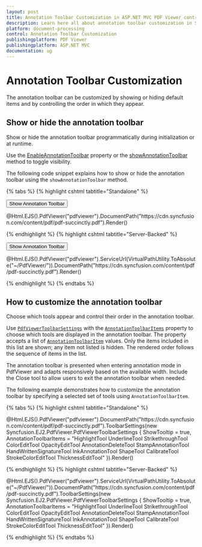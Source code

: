 ```yaml
---
layout: post
title: Annotation Toolbar Customization in ASP.NET MVC PDF Viewer control | Syncfusion
description: Learn here all about annotation toolbar customization in Syncfusion ASP.NET MVC PDF Viewer control of Syncfusion Essential JS 2 and more.
platform: document-processing
control: Annotation Toolbar Customization
publishingplatform: PDF Viewer
publishingplatform: ASP.NET MVC
documentation: ug
---
```


# Annotation Toolbar Customization

The annotation toolbar can be customized by showing or hiding default items and by controlling the order in which they appear.

## Show or hide the annotation toolbar

Show or hide the annotation toolbar programmatically during initialization or at runtime.

Use the [EnableAnnotationToolbar](https://help.syncfusion.com/cr/aspnetmvc-js2/syncfusion.ej2.pdfviewer.pdfviewer.html#Syncfusion_EJ2_PdfViewer_PdfViewer_EnableAnnotationToolbar) property or the [showAnnotationToolbar](https://ej2.syncfusion.com/javascript/documentation/api/pdfviewer/toolbar/#showannotationtoolbar) method to toggle visibility.

The following code snippet explains how to show or hide the annotation toolbar using the `showAnnotationToolbar` method.

{% tabs %}
{% highlight cshtml tabtitle="Standalone" %}

<button id="showToolbar" onclick="ShowAnnotationToolbar()">Show Annotation Toolbar</button>
<div id="e-pv-e-sign-pdfViewer-div">
    @Html.EJS().PdfViewer("pdfviewer").DocumentPath("https://cdn.syncfusion.com/content/pdf/pdf-succinctly.pdf").Render()
</div>

<script>
    function ShowAnnotationToolbar() {
        var pdfViewer = document.getElementById('pdfviewer').ej2_instances[0];
        pdfViewer.toolbar.showAnnotationToolbar(false);
    }
</script>

{% endhighlight %}
{% highlight cshtml tabtitle="Server-Backed" %}

<button id="showToolbar" onclick="ShowAnnotationToolbar()">Show Annotation Toolbar</button>
<div id="e-pv-e-sign-pdfViewer-div">
    @Html.EJS().PdfViewer("pdfviewer").ServiceUrl(VirtualPathUtility.ToAbsolute("~/PdfViewer/")).DocumentPath("https://cdn.syncfusion.com/content/pdf/pdf-succinctly.pdf").Render()
</div>

<script>
    function ShowAnnotationToolbar() {
        var pdfViewer = document.getElementById('pdfviewer').ej2_instances[0];
        pdfViewer.toolbar.showAnnotationToolbar(false);
    }
</script>

{% endhighlight %}
{% endtabs %}

## How to customize the annotation toolbar

Choose which tools appear and control their order in the annotation toolbar.

Use [`PdfViewerToolbarSettings`](https://help.syncfusion.com/cr/aspnetmvc-js2/Syncfusion.EJ2.PdfViewer.PdfViewerToolbarSettings.html/) with the [`AnnotationToolbarItems`](https://help.syncfusion.com/cr/aspnetmvc-js2/Syncfusion.EJ2.PdfViewer.PdfViewerToolbarSettings.html#Syncfusion_EJ2_PdfViewer_PdfViewerToolbarSettings_AnnotationToolbarItems) property to choose which tools are displayed in the annotation toolbar. The property accepts a list of [`AnnotationToolbarItem`](https://help.syncfusion.com/cr/aspnetmvc-js2/Syncfusion.EJ2.PdfViewer.PdfViewerToolbarSettings.html#Syncfusion_EJ2_PdfViewer_PdfViewerToolbarSettings_AnnotationToolbarItems/) values. Only the items included in this list are shown; any item not listed is hidden. The rendered order follows the sequence of items in the list.

The annotation toolbar is presented when entering annotation mode in PdfViewer and adapts responsively based on the available width. Include the Close tool to allow users to exit the annotation toolbar when needed.

The following example demonstrates how to customize the annotation toolbar by specifying a selected set of tools using `AnnotationToolbarItem`.

{% tabs %}
{% highlight cshtml tabtitle="Standalone" %}

<div id="e-pv-e-sign-pdfViewer-div">
    @Html.EJS().PdfViewer("pdfviewer").DocumentPath("https://cdn.syncfusion.com/content/pdf/pdf-succinctly.pdf").ToolbarSettings(new Syncfusion.EJ2.PdfViewer.PdfViewerToolbarSettings { ShowTooltip = true, AnnotationToolbarItems = "HighlightTool UnderlineTool StrikethroughTool ColorEditTool OpacityEditTool AnnotationDeleteTool StampAnnotationTool HandWrittenSignatureTool InkAnnotationTool ShapeTool CalibrateTool StrokeColorEditTool ThicknessEditTool" }).Render()
</div>

{% endhighlight %}
{% highlight cshtml tabtitle="Server-Backed" %}

<div id="e-pv-e-sign-pdfViewer-div">
    @Html.EJS().PdfViewer("pdfviewer").ServiceUrl(VirtualPathUtility.ToAbsolute("~/PdfViewer/")).DocumentPath("https://cdn.syncfusion.com/content/pdf/pdf-succinctly.pdf").ToolbarSettings(new Syncfusion.EJ2.PdfViewer.PdfViewerToolbarSettings { ShowTooltip = true, AnnotationToolbarItems = "HighlightTool UnderlineTool StrikethroughTool ColorEditTool OpacityEditTool AnnotationDeleteTool StampAnnotationTool HandWrittenSignatureTool InkAnnotationTool ShapeTool CalibrateTool StrokeColorEditTool ThicknessEditTool" }).Render()
</div>

{% endhighlight %}
{% endtabs %}

